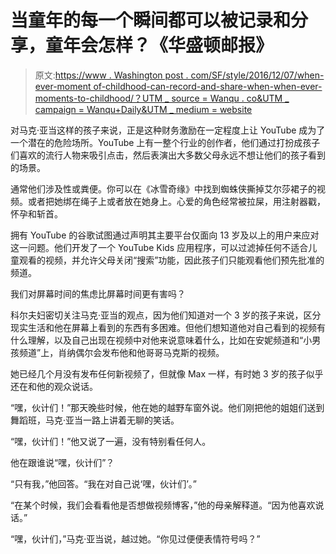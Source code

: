 # 当童年的每一个瞬间都可以被记录和分享，童年会怎样？《华盛顿邮报》

> 原文:[https://www . Washington post . com/SF/style/2016/12/07/when-ever-moment of-childhood-can-record-and-share-when-when-ever-moments-to-childhood/？UTM _ source = Wanqu . co&UTM _ campaign = Wanqu+Daily&UTM _ medium = website](https://www.washingtonpost.com/sf/style/2016/12/07/when-every-moment-of-childhood-can-be-recorded-and-shared-what-happens-to-childhood/?utm_source=wanqu.co&utm_campaign=Wanqu+Daily&utm_medium=website)

对马克·亚当这样的孩子来说，正是这种财务激励在一定程度上让 YouTube 成为了一个潜在的危险场所。YouTube 上有一整个行业的创作者，他们通过打扮成孩子们喜欢的流行人物来吸引点击，然后表演出大多数父母永远不想让他们的孩子看到的场景。

通常他们涉及性或粪便。你可以在《冰雪奇缘》中找到蜘蛛侠撕掉艾尔莎裙子的视频。或者把她绑在绳子上或者放在她身上。心爱的角色经常被拉屎，用注射器戳，怀孕和斩首。

拥有 YouTube 的谷歌试图通过声明其主要平台仅面向 13 岁及以上的用户来应对这一问题。他们开发了一个 YouTube Kids 应用程序，可以过滤掉任何不适合儿童观看的视频，并允许父母关闭“搜索”功能，因此孩子们只能观看他们预先批准的频道。

我们对屏幕时间的焦虑比屏幕时间更有害吗？

科尔夫妇密切关注马克·亚当的观点，因为他们知道对一个 3 岁的孩子来说，区分现实生活和他在屏幕上看到的东西有多困难。但他们想知道他对自己看到的视频有什么理解，以及自己出现在视频中对他来说意味着什么，比如在安妮频道和“小男孩频道”上，肖纳偶尔会发布他和他哥哥马克斯的视频。

她已经几个月没有发布任何新视频了，但就像 Max 一样，有时她 3 岁的孩子似乎还在和他的观众说话。

“嘿，伙计们！”那天晚些时候，他在她的越野车窗外说。他们刚把他的姐姐们送到舞蹈班，马克·亚当一路上讲着无聊的笑话。

“嘿，伙计们！”他又说了一遍，没有特别看任何人。

他在跟谁说“嘿，伙计们”？

“只有我，”他回答。“我在对自己说‘嘿，伙计们’。”

“在某个时候，我们会看看他是否想做视频博客，”他的母亲解释道。“因为他喜欢说话。”

“嘿，伙计们，”马克·亚当说，越过她。“你见过便便表情符号吗？”